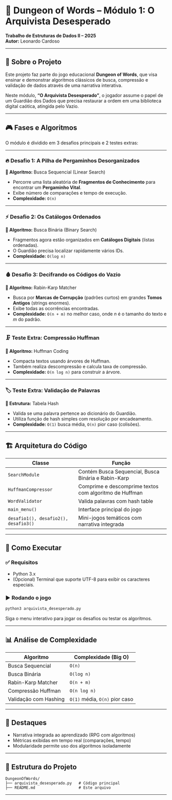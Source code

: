 
# 🏰 Dungeon of Words – Módulo 1: O Arquivista Desesperado

**Trabalho de Estruturas de Dados II – 2025**  
**Autor:** Leonardo Cardoso  

---

## 📖 Sobre o Projeto

Este projeto faz parte do jogo educacional **Dungeon of Words**, que visa ensinar e demonstrar algoritmos clássicos de busca, compressão e validação de dados através de uma narrativa interativa.  

Neste módulo, **“O Arquivista Desesperado”**, o jogador assume o papel de um Guardião dos Dados que precisa restaurar a ordem em uma biblioteca digital caótica, atingida pelo Vazio.  

---

## 🎮 Fases e Algoritmos

O módulo é dividido em 3 desafios principais e 2 testes extras:

---

### 🔥 Desafio 1: A Pilha de Pergaminhos Desorganizados
**📝 Algoritmo:** Busca Sequencial (Linear Search)  
- Percorre uma lista aleatória de **Fragmentos de Conhecimento** para encontrar um **Pergaminho Vital**.  
- Exibe número de comparações e tempo de execução.  
- **Complexidade:** `O(n)`  

---

### ⚡ Desafio 2: Os Catálogos Ordenados
**📝 Algoritmo:** Busca Binária (Binary Search)  
- Fragmentos agora estão organizados em **Catálogos Digitais** (listas ordenadas).  
- O Guardião precisa localizar rapidamente vários IDs.  
- **Complexidade:** `O(log n)`  

---

### 🩸 Desafio 3: Decifrando os Códigos do Vazio
**📝 Algoritmo:** Rabin-Karp Matcher  
- Busca por **Marcas de Corrupção** (padrões curtos) em grandes **Tomos Antigos** (strings enormes).  
- Exibe todas as ocorrências encontradas.  
- **Complexidade:** `O(n + m)` no melhor caso, onde *n* é o tamanho do texto e *m* do padrão.  

---

### 🗜️ Teste Extra: Compressão Huffman
**📝 Algoritmo:** Huffman Coding  
- Compacta textos usando árvores de Huffman.  
- Também realiza descompressão e calcula taxa de compressão.  
- **Complexidade:** `O(n log n)` para construir a árvore.  

---

### 🏷️ Teste Extra: Validação de Palavras
**📝 Estrutura:** Tabela Hash  
- Valida se uma palavra pertence ao dicionário do Guardião.  
- Utiliza função de hash simples com resolução por encadeamento.  
- **Complexidade:** `O(1)` busca média, `O(n)` pior caso (colisões).  

---

## 🏗️ Arquitetura do Código

| Classe               | Função                                                    |
|----------------------|------------------------------------------------------------|
| `SearchModule`       | Contém Busca Sequencial, Busca Binária e Rabin-Karp        |
| `HuffmanCompressor`  | Comprime e descomprime textos com algoritmo de Huffman     |
| `WordValidator`      | Valida palavras com hash table                             |
| `main_menu()`        | Interface principal do jogo                                |
| `desafio1(), desafio2(), desafio3()` | Mini-jogos temáticos com narrativa integrada |

---

## 🚀 Como Executar

### ✅ Requisitos
- Python 3.x  
- (Opcional) Terminal que suporte UTF-8 para exibir os caracteres especiais.

### ▶️ Rodando o jogo
```bash
python3 arquivista_desesperado.py
```

Siga o menu interativo para jogar os desafios ou testar os algoritmos.

---

## 📊 Análise de Complexidade

| Algoritmo             | Complexidade (Big O) |
|-----------------------|-----------------------|
| Busca Sequencial      | `O(n)`               |
| Busca Binária         | `O(log n)`           |
| Rabin-Karp Matcher    | `O(n + m)`           |
| Compressão Huffman    | `O(n log n)`         |
| Validação com Hashing | `O(1)` média, `O(n)` pior caso |

---

## 🌟 Destaques
- Narrativa integrada ao aprendizado (RPG com algoritmos)
- Métricas exibidas em tempo real (comparações, tempo)
- Modularidade permite uso dos algoritmos isoladamente

---

## 📁 Estrutura do Projeto
```
DungeonOfWords/
├── arquivista_desesperado.py   # Código principal
├── README.md                   # Este arquivo
```

---



